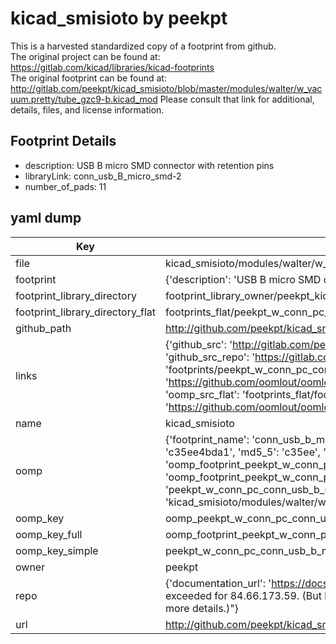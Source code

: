 # kicad_smisioto by peekpt  
This is a harvested standardized copy of a footprint from github.  
The original project can be found at:  
https://gitlab.com/kicad/libraries/kicad-footprints  
The original footprint can be found at:
http://gitlab.com/peekpt/kicad_smisioto/blob/master/modules/walter/w_vacuum.pretty/tube_gzc9-b.kicad_mod
Please consult that link for additional, details, files, and license information.  
## Footprint Details
* description: USB B micro SMD connector with retention pins  
* libraryLink: conn_usb_B_micro_smd-2  
* number_of_pads: 11  
## yaml dump  
| Key | Value |  
| --- | --- |  
| file | kicad_smisioto/modules/walter/w_conn_pc.pretty/conn_usb_B_micro_smd-2.kicad_mod |  
| footprint | {'description': 'USB B micro SMD connector with retention pins', 'libraryLink': 'conn_usb_B_micro_smd-2', 'number_of_pads': 11} |  
| footprint_library_directory | footprint_library_owner/peekpt_kicad_smisioto |  
| footprint_library_directory_flat | footprints_flat/peekpt_w_conn_pc_conn_usb_b_micro_smd_2/working |  
| github_path | http://github.com/peekpt/kicad_smisioto/blob/master/modules/walter/w_conn_pc.pretty/conn_usb_B_micro_smd-2.kicad_mod |  
| links | {'github_src': 'http://gitlab.com/peekpt/kicad_smisioto/blob/master/modules/walter/w_vacuum.pretty/tube_gzc9-b.kicad_mod', 'github_src_repo': 'https://gitlab.com/kicad/libraries/kicad-footprints', 'oomp_bot': 'footprints/peekpt_w_conn_pc_conn_usb_b_micro_smd_2/working', 'oomp_bot_github': 'https://github.com/oomlout/oomlout_oomp_footprint_bot/tree/main/footprints/peekpt_w_conn_pc_conn_usb_b_micro_smd_2/working', 'oomp_src_flat': 'footprints_flat/footprints_flat/peekpt_w_conn_pc_conn_usb_b_micro_smd_2/working', 'oomp_src_flat_github': 'https://github.com/oomlout/oomlout_oomp_footprint_src/tree/main/footprints_flat/peekpt_w_conn_pc_conn_usb_b_micro_smd_2/working'} |  
| name | kicad_smisioto |  
| oomp | {'footprint_name': 'conn_usb_b_micro_smd_2', 'library_name': 'w_conn_pc', 'md5': 'c35ee4bda1065fb164fe6e84d371896a', 'md5_10': 'c35ee4bda1', 'md5_5': 'c35ee', 'md5_6': 'c35ee4', 'oomp_key': 'oomp_peekpt_w_conn_pc_conn_usb_b_micro_smd_2', 'oomp_key_extra': 'oomp_footprint_peekpt_w_conn_pc_conn_usb_b_micro_smd_2', 'oomp_key_full': 'oomp_footprint_peekpt_w_conn_pc_conn_usb_b_micro_smd_2_c35ee4', 'oomp_key_simple': 'peekpt_w_conn_pc_conn_usb_b_micro_smd_2', 'original_filename': 'kicad_smisioto/modules/walter/w_conn_pc.pretty/conn_usb_B_micro_smd-2.kicad_mod', 'owner_name': 'peekpt'} |  
| oomp_key | oomp_peekpt_w_conn_pc_conn_usb_b_micro_smd_2 |  
| oomp_key_full | oomp_footprint_peekpt_w_conn_pc_conn_usb_b_micro_smd_2 |  
| oomp_key_simple | peekpt_w_conn_pc_conn_usb_b_micro_smd_2 |  
| owner | peekpt |  
| repo | {'documentation_url': 'https://docs.github.com/rest/overview/resources-in-the-rest-api#rate-limiting', 'message': "API rate limit exceeded for 84.66.173.59. (But here's the good news: Authenticated requests get a higher rate limit. Check out the documentation for more details.)"} |  
| url | http://github.com/peekpt/kicad_smisioto |  

